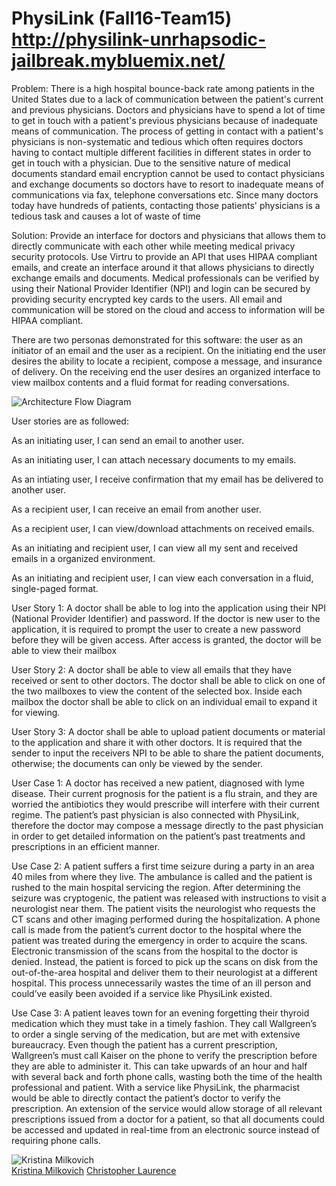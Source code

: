 # PhysiLink (Fall16-Team15) http://physilink-unrhapsodic-jailbreak.mybluemix.net/

Problem: There is a high hospital bounce-back rate among patients in the United States due to a lack of communication between the patient's current and previous physicians. Doctors and physicians have to spend a lot of time to get in touch with a patient's previous physicians because of inadequate means of communication. The process of getting in contact with a patient's physicians is non-systematic and tedious which often requires doctors having to contact multiple different facilities in different states in order to get in touch with a physician. Due to the sensitive nature of medical documents standard email encryption cannot be used to contact physicians and exchange documents so doctors have to resort to inadequate means of communications via fax, telephone conversations etc. Since many doctors today have hundreds of patients, contacting those patients' physicians is a tedious task and causes a lot of waste of time 

Solution: Provide an interface for doctors and physicians that allows them to directly communicate with each other while meeting medical privacy security protocols. Use Virtru to provide an API that uses HIPAA compliant emails, and create an interface around it that allows physicians to directly exchange emails and documents. Medical professionals can be verified by using their National Provider Identifier (NPI) and login can be secured by providing security encrypted key cards to the users. All email and communication will be stored on the cloud and access to information will be HIPAA compliant.

There are two personas demonstrated for this software: the user as an initiator of an email and the user as a recipient. On the initiating end the user desires the ability to locate a recipient, compose a message, and insurance of delivery. On the receiving end the user desires an organized interface to view mailbox contents and a fluid format for reading conversations.

![Architecture Flow Diagram](https://github.com/SJSU272Lab/PhysiLink/blob/master/Implementation%20Architecture.png)

User stories are as followed: 

As an initiating user, I can send an email to another user.

As an initiating user, I can attach necessary documents to my emails. 

As an intiating user, I receive confirmation that my email has be delivered to another user. 

As a recipient user, I can receive an email from another user.

As a recipient user, I can view/download attachments on received emails.  

As an initiating and recipient user, I can view all my sent and received emails in a organized environment.

As an initiating and recipient user, I can view each conversation in a fluid, single-paged format. 


User Story 1:
A doctor shall be able to log into the application using their NPI (National Provider Identifier) and password. If the doctor is new user to the application, it is required to prompt the user to create a new password before they will be given access. After access is granted, the doctor will be able to view their mailbox

User Story 2:
A doctor shall be able to view all emails that they have received or sent to other doctors. The doctor shall be able to click on one of the two mailboxes to view the content of the selected box. Inside each mailbox the doctor shall be able to click on an individual email to expand it for viewing.

User Story 3:
A doctor shall be able to upload patient documents or material to the application and share it with other doctors. It is required that the sender to input the receivers NPI to be able to share the patient documents, otherwise; the documents can only be viewed by the sender.

User Case 1: 
A doctor has received a new patient, diagnosed with lyme disease. Their current prognosis for the patient is a flu strain, and they are worried the antibiotics they would prescribe will interfere with their current regime. The patient’s past physician is also connected with PhysiLink, therefore the doctor may compose a message directly to the past physician in order to get detailed information on the patient’s past treatments and prescriptions in an efficient manner. 

Use Case 2:
A patient suffers a first time seizure during a party in an area 40 miles from where they live. The ambulance is called and the patient is rushed to the main hospital servicing the region. After determining the seizure was cryptogenic, the patient was released with instructions to visit a neurologist near them. The patient visits the neurologist who requests the CT scans and other imaging performed during the hospitalization. A phone call is made from the patient’s current doctor to the hospital where the patient was treated during the emergency in order to acquire the scans. Electronic transmission of the scans from the hospital to the doctor is denied. Instead, the patient is forced to pick up the scans on disk from the out-of-the-area hospital and deliver them to their neurologist at a different hospital. This process unnecessarily wastes the time of an ill person and could’ve easily been avoided if a service like PhysiLink existed.        

Use Case 3:
A patient leaves town for an evening forgetting their thyroid medication which they must take in a timely fashion. They call Wallgreen’s to order a single serving of the medication, but are met with extensive bureaucracy. Even though the patient has a current prescription, Wallgreen’s must call Kaiser on the phone to verify the prescription before they are able to administer it. This can take upwards of an hour and half with several back and forth phone calls, wasting both the time of the health professional and patient. With a service like PhysiLink, the pharmacist would be able to directly contact the patient’s doctor to verify the prescription. An extension of the service would allow storage of all relevant prescriptions issued from a doctor for a patient, so that all documents could be accessed and updated in real-time from an electronic source instead of requiring phone calls.

![Kristina Milkovich](https://avatars3.githubusercontent.com/u/13892374?v=3&s=100)<br />
[Kristina Milkovich](https://github.com/kiteena)
[Christopher Laurence](https://github.com/bakayaro)
